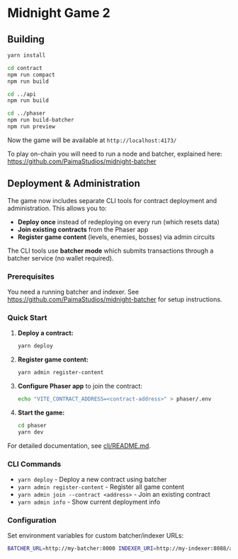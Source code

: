 # Midnight Game 2

## Building

```bash
yarn install

cd contract
npm run compact
npm run build

cd ../api
npm run build

cd ../phaser
npm run build-batcher
npm run preview
```

Now the game will be available at `http://localhost:4173/`

To play on-chain you will need to run a node and batcher, explained here: https://github.com/PaimaStudios/midnight-batcher

## Deployment & Administration

The game now includes separate CLI tools for contract deployment and administration. This allows you to:

- **Deploy once** instead of redeploying on every run (which resets data)
- **Join existing contracts** from the Phaser app
- **Register game content** (levels, enemies, bosses) via admin circuits

The CLI tools use **batcher mode** which submits transactions through a batcher service (no wallet required).

### Prerequisites

You need a running batcher and indexer. See https://github.com/PaimaStudios/midnight-batcher for setup instructions.

### Quick Start

1. **Deploy a contract:**
   ```bash
   yarn deploy
   ```

2. **Register game content:**
   ```bash
   yarn admin register-content
   ```

3. **Configure Phaser app** to join the contract:
   ```bash
   echo "VITE_CONTRACT_ADDRESS=<contract-address>" > phaser/.env
   ```

4. **Start the game:**
   ```bash
   cd phaser
   yarn dev
   ```

For detailed documentation, see [cli/README.md](./cli/README.md).

### CLI Commands

- `yarn deploy` - Deploy a new contract using batcher
- `yarn admin register-content` - Register all game content
- `yarn admin join --contract <address>` - Join an existing contract
- `yarn admin info` - Show current deployment info

### Configuration

Set environment variables for custom batcher/indexer URLs:

```bash
BATCHER_URL=http://my-batcher:8000 INDEXER_URI=http://my-indexer:8088/api/v1/graphql yarn deploy
```